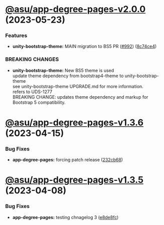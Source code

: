 # [@asu/app-degree-pages-v2.0.0](https://github.com/asu/asu-unity-stack/compare/@asu/app-degree-pages-v1.3.6...@asu/app-degree-pages-v2.0.0) (2023-05-23)


### Features

* **unity-bootstrap-theme:** MAIN migration to BS5 PR ([#992](https://github.com/asu/asu-unity-stack/issues/992)) ([8c74ce4](https://github.com/asu/asu-unity-stack/commit/8c74ce4dc65278839b207b9ae895ea76e8e2195d))


### BREAKING CHANGES

* **unity-bootstrap-theme:** New BS5 theme is used<br>
update theme dependency from bootstrap4-theme to unity-bootstrap-theme<br>
see unity-bootstrap-theme UPGRADE.md for more information.<br>
refers to UDS-1277<br>
BREAKING CHANGE: updates theme dependency and markup for Bootstrap 5 compatibility.

# [@asu/app-degree-pages-v1.3.6](https://github.com/asu/asu-unity-stack/compare/@asu/app-degree-pages-v1.3.5...@asu/app-degree-pages-v1.3.6) (2023-04-15)


### Bug Fixes

* **app-degree-pages:** forcing patch release ([232cb68](https://github.com/asu/asu-unity-stack/commit/232cb68dda7bd706ae78ad909cedde4df9ce9909))

# [@asu/app-degree-pages-v1.3.5](https://github.com/asu/asu-unity-stack/compare/@asu/app-degree-pages-v1.3.4...@asu/app-degree-pages-v1.3.5) (2023-04-08)


### Bug Fixes

* **app-degree-pages:** testing chnagelog 3 ([e8de8fc](https://github.com/asu/asu-unity-stack/commit/e8de8fc8fc4b212d8413c405c3e628d73e700777))
